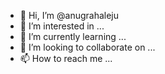 - 👋 Hi, I’m @anugrahaleju
- 👀 I’m interested in ...
- 🌱 I’m currently learning ...
- 💞️ I’m looking to collaborate on ...
- 📫 How to reach me ...

<!---
anugrahaleju/anugrahaleju is a ✨ special ✨ repository because its `README.md` (this file) appears on your GitHub profile.
You can click the Preview link to take a look at your changes.
--->
